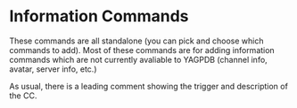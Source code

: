 # Information Commands
These commands are all standalone (you can pick and choose which commands to add).
Most of these commands are for adding information commands which are not currently avaliable to YAGPDB (channel info, avatar, server info, etc.)

As usual, there is a leading comment showing the trigger and description of the CC.